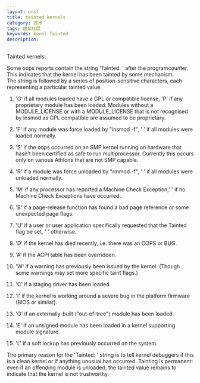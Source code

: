 ```yaml
---
layout: post
title: tainted kernels
category: 技术
tags: 虚拟化层
keywords: kenel Tainted
description: 
---
```



Tainted kernels:

Some oops reports contain the string 'Tainted: ' after the programcounter.  
This indicates that the kernel has been tainted by some mechanism.  
The string is followed by a series of position-sensitive characters, each representing a particular tainted value.  
1. 'G' if all modules loaded have a GPL or compatible license, 'P' if any proprietary module has been loaded.          Modules without a MODULE_LICENSE or with a MODULE_LICENSE that is not recognised by insmod as GPL compatible       are assumed to be proprietary.

2. 'F' if any module was force loaded by "insmod -f", ' ' if all modules were loaded normally.  

3. 'S' if the oops occurred on an SMP kernel running on hardware that hasn't been certified as safe to run  multiprocessor.
Currently this occurs only on various Athlons that are not SMP capable.  

4. 'R' if a module was force unloaded by "rmmod -f", ' ' if all modules were unloaded normally.  

5. 'M' if any processor has reported a Machine Check Exception,' ' if no Machine Check Exceptions have occurred.

6. 'B' if a page-release function has found a bad page reference or some unexpected page flags.

7. 'U' if a user or user application specifically requested that the Tainted flag be set, ' ' otherwise.

8. 'D' if the kernel has died recently, i.e. there was an OOPS or BUG.

9. 'A' if the ACPI table has been overridden.

10. 'W' if a warning has previously been issued by the kernel. (Though some warnings may set more specific taint flags.)

11. 'C' if a staging driver has been loaded.

12. 'I' if the kernel is working around a severe bug in the platform firmware (BIOS or similar).

13. 'O' if an externally-built ("out-of-tree") module has been loaded.

14. 'E' if an unsigned module has been loaded in a kernel supporting module signature.

15. 'L' if a soft lockup has previously occurred on the system.

The primary reason for the 'Tainted: ' string is to tell kernel debuggers if this is a clean kernel or if anything unusual has occurred.
Tainting is permanent: even if an offending module is unloaded, the tainted value remains to indicate that the kernel is not
trustworthy.